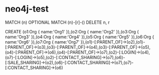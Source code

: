neo4j-test
==========


MATCH (n)
OPTIONAL MATCH (n)-[r]-()
DELETE n, r



CREATE (o1:Org { name:'Org1' }),(o2:Org { name:'Org2' }),(o3:Org { name:'Org3' }),(o4:Org { name:'Org4' }),(o5:Org { name:'Org5' }),(o6:Org { name:'Org6' }),(o7:Org { name:'Org7' }),(o1)-[:PARENT_OF]->(o2),(o1)-[:PARENT_OF]->(o3),(o3)-[:PARENT_OF]->(o4),(o3)-[:PARENT_OF]->(o5),(o4)-[:PARENT_OF]->(o6),(o4)-[:PARENT_OF]->(o7),(o2)-[:LOGIN]->(o4),(o7)-[:LOGIN]->(o5),(o2)-[:CONTACT_SHARING]->(o7),(o6)-[:SALE_SHARING]->(o2),(o6)-[:CONTACT_SHARING]->(o7),(o7)-[:CONTACT_SHARING]->(o6)
